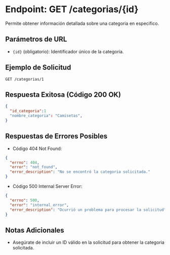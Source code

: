 # Endpoint: GET /categorias/{id}

Permite obtener información detallada sobre una categoria en especifico.

## Parámetros de URL
- `{id}` (obligatorio): Identificador único de la categoria.

## Ejemplo de Solicitud
```http
GET /categorias/1
```


## Respuesta Exitosa (Código 200 OK)
```json
{
  "id_categoria":1
  "nombre_categoria": "Camisetas",
}
```

## Respuestas de Errores Posibles
- Código 404 Not Found:
```json
{
  "errno": 404,
  "error": "not_found",
  "error_description": "No se encontró la categoria solicitada."
}
```

- Código 500 Internal Server Error:
```json
{
  "errno": 500,
  "error": "internal_error",
  "error_description": "Ocurrió un problema para procesar la solicitud"
}
``` 


## Notas Adicionales

- Asegúrate de incluir un ID válido en la solicitud para obtener la categoria solicitada.

